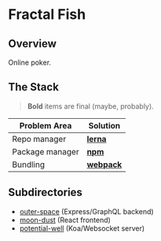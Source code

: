# Fractal Fish

## Overview

Online poker.

## The Stack

> **Bold** items are final (maybe, probably).

| Problem Area    | Solution                                          |
| --------------- | ------------------------------------------------- |
| Repo manager    | **[lerna](https://github.com/lerna/lerna)**       |
| Package manager | **[npm](https://github.com/npm/cli)**             |
| Bundling        | **[webpack](https://github.com/webpack/webpack)** |

## Subdirectories

- [outer-space](./capsules/outer-space/) (Express/GraphQL backend)
- [moon-dust](./capsules/moon-dust/) (React frontend)
- [potential-well](./capsules/potential-well) (Koa/Websocket server)
